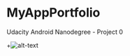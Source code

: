 # MyAppPortfolio
Udacity Android Nanodegree - Project 0

+![alt-text](http://i.imgur.com/5S1GXdQ.png "Screenshot")

